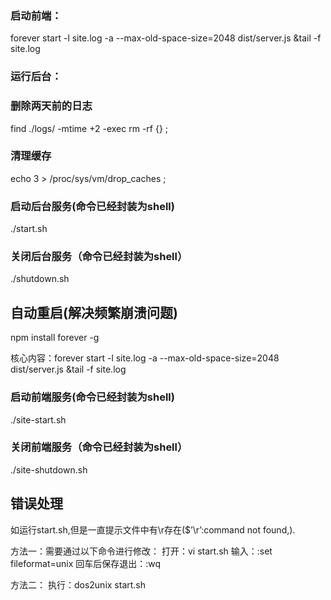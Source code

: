 

### 启动前端：

forever start -l site.log -a --max-old-space-size=2048 dist/server.js  &tail -f site.log

### 运行后台：

### 删除两天前的日志
find ./logs/ -mtime +2 -exec rm -rf {} \;

### 清理缓存
echo 3 > /proc/sys/vm/drop_caches \;

### 启动后台服务(命令已经封装为shell)
./start.sh

### 关闭后台服务（命令已经封装为shell）
./shutdown.sh

## 自动重启(解决频繁崩溃问题)
npm install forever -g

核心内容：forever start -l site.log -a --max-old-space-size=2048 dist/server.js  &tail -f site.log

### 启动前端服务(命令已经封装为shell)
./site-start.sh

### 关闭前端服务（命令已经封装为shell）
./site-shutdown.sh

## 错误处理

如运行start.sh,但是一直提示文件中有\r存在($’\r’:command not found,).

方法一：需要通过以下命令进行修改：
打开：vi start.sh
输入：:set fileformat=unix 
回车后保存退出：:wq

方法二：
执行：dos2unix start.sh




